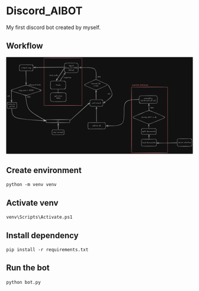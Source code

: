 # Discord_AIBOT
My first discord bot created by myself.

## Workflow
![Code based workflow.](image.png)

## Create environment
```
python -m venv venv
```

## Activate venv
```
venv\Scripts\Activate.ps1
```

## Install dependency
```
pip install -r requirements.txt
```

## Run the bot
```
python bot.py
```